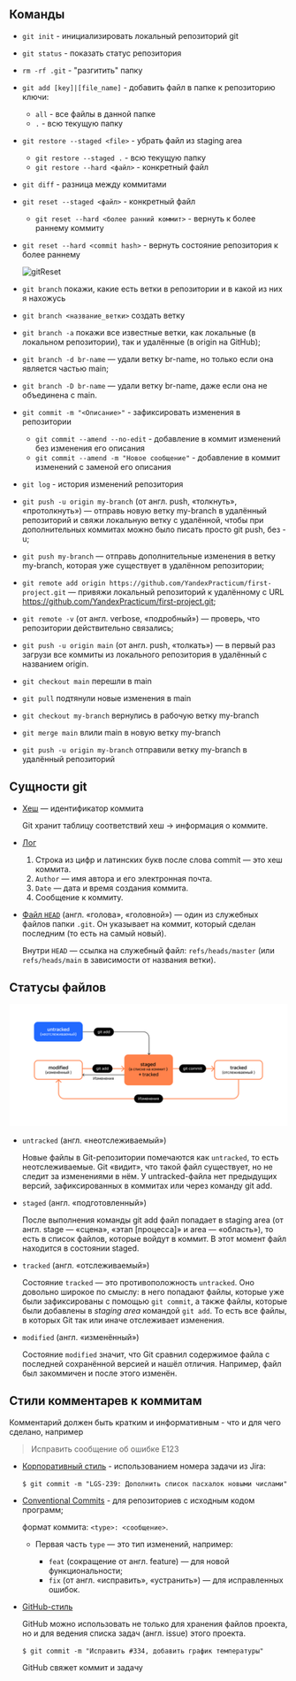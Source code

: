 ## Команды
  
* `git init` - инициализировать локальный репозиторий git
* `git status` - показать статус репозитория
* `rm -rf .git` - "разгитить" папку
* `git add [key]|[file_name]` - добавить файл в папке к репозиторию ключи:
    * `all` - все файлы в данной папке
    * `.` - всю текущую папку
* `git restore --staged <file>` - убрать файл из staging area
  * `git restore --staged .` - всю текущую папку
  * `git restore --hard <файл>` - конкретный файл
* `git diff` - разница между коммитами
* `git reset --staged <файл>` - конкретный файл
  * `git reset --hard <более ранний коммит>` - вернуть к более раннему коммиту
* `git reset --hard <commit hash>` - вернуть состояние репозитория к более раннему
  
  ![gitReset](sources/gitReset.png)
* `git branch` покажи, какие есть ветки в репозитории и в какой из них я нахожусь
* `git branch <название_ветки>` создать ветку
* `git branch -a` покажи все известные ветки, как локальные (в локальном репозитории), так и удалённые (в origin на GitHub);
* `git branch -d br-name` — удали ветку br-name, но только если она является частью main;
* `git branch -D br-name` — удали ветку br-name, даже если она не объединена с main.
* `git commit -m "<Описание>"` - зафиксировать изменения в репозитории
  * `git commit --amend --no-edit` - добавление в коммит изменений без изменения его описания
  * `git commit --amend -m "Новое сообщение"` - добавление в коммит изменений с заменой его описания 
* `git log` - история изменений репозитория
* `git push -u origin my-branch` (от англ. push, «толкнуть», «протолкнуть») — отправь новую ветку my-branch в удалённый репозиторий и свяжи локальную ветку с удалённой, чтобы при дополнительных коммитах можно было писать просто git push, без -u;
* `git push my-branch` — отправь дополнительные изменения в ветку my-branch, которая уже существует в удалённом репозитории;
* `git remote add origin https://github.com/YandexPracticum/first-project.git` — привяжи локальный репозиторий к удалённому с URL https://github.com/YandexPracticum/first-project.git;
* `git remote -v` (от англ. verbose, «подробный») — проверь, что репозитории действительно связались;
* `git push -u origin main` (от англ. push, «толкать») — в первый раз загрузи все коммиты из локального репозитория в удалённый с названием origin.
* `git checkout main` перешли в main
* `git pull` подтянули новые изменения в main
* `git checkout my-branch` вернулись в рабочую ветку my-branch
* `git merge main` влили main в новую ветку my-branch
* `git push -u origin my-branch` отправили ветку my-branch в удалённый репозиторий

## Сущности git

* <u>Хеш</u> — идентификатор коммита

  Git хранит таблицу соответствий хеш → информация о коммите.
* <u>Лог</u>

   1. Строка из цифр и латинских букв после слова commit — это хеш коммита.
   2. `Author` — имя автора и его электронная почта.
   3. `Date` — дата и время создания коммита.
   4. Сообщение к коммиту.
* <u>Файл `HEAD`</u> (англ. «голова», «головной») — один из служебных файлов папки `.git`.
Он указывает на коммит, который сделан последним (то есть на самый новый).

  Внутри `HEAD` — ссылка на служебный файл: `refs/heads/master` (или `refs/heads/main` в зависимости от названия ветки). 

## Статусы файлов

![Жизненный цикл файла в git](sources/filesLifeCycle.png)

* `untracked` (англ. «неотслеживаемый»)

   Новые файлы в Git-репозитории помечаются как `untracked`, то есть неотслеживаемые. Git «видит», что такой файл существует,
   но не следит за изменениями в нём. У untracked-файла нет предыдущих версий, зафиксированных в коммитах или через команду git add.

* `staged` (англ. «подготовленный»)

   После выполнения команды git add файл попадает в staging area (от англ. stage — «сцена», «этап [процесса]» и area — «область»),
   то есть в список файлов, которые войдут в коммит. В этот момент файл находится в состоянии staged.

* `tracked` (англ. «отслеживаемый»)

   Состояние `tracked` — это противоположность `untracked`. Оно довольно широкое по смыслу: в него попадают файлы, которые уже
   были зафиксированы с помощью `git commit`, а также файлы, которые были добавлены в _staging area_ командой `git add`.
   То есть все файлы, в которых Git так или иначе отслеживает изменения.

* `modified` (англ. «изменённый»)

   Состояние `modified` значит, что Git сравнил содержимое файла с последней сохранённой версией и нашёл отличия. Например,
   файл был закоммичен и после этого изменён.

## Стили комментарев к коммитам

Комментарий должен быть кратким и информативным - что и для чего сделано, например

> Исправить сообщение об ошибке E123
 
* <u>Корпоративный стиль</u> - использованием номера задачи из Jira:

   `$ git commit -m "LGS-239: Дополнить список пасхалок новыми числами"`

* <u>Conventional Commits</u> - для репозиториев с исходным кодом программ;

  формат коммита: `<type>: <сообщение>`.
 
  * Первая часть `type` — это тип изменений, например:

    * `feat` (сокращение от англ. feature) — для новой функциональности;
    * `fix` (от англ. «исправить», «устранить») — для исправленных ошибок.

* <u>GitHub-стиль</u>
  
  GitHub можно использовать не только для хранения файлов проекта, но и для ведения списка задач (англ. issue) этого проекта.

  `$ git commit -m "Исправить #334, добавить график температуры"`

  GitHub свяжет коммит и задачу